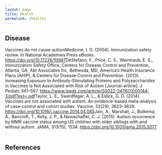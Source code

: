 ```yaml
---
layout: page
title: Health
permalink: /health/
---
```


## Disease

Vaccines do not cause autism<ref>Medicine, I. O. (2004). Immunization safety review. In National Academies Press eBooks. https://doi.org/10.17226/10997</ref><ref>DeStefano, F., Price, C. S., Weintraub, E. S., Immunization Safety Office, Centers for Disease Control and Prevention, Atlanta, GA, Abt Associates Inc, Bethesda, MD, America’s Health Insurance Plans (AHIP), & Centers for Disease Control and Prevention. (2013). Increasing Exposure to Antibody-Stimulating Proteins and Polysaccharides in Vaccines Is Not Associated with Risk of Autism [Journal-article]. J Pediatr, 561–567. https://www.jpeds.com/article/S0022-3476(13)00144-3/pdf?ext=.pdf</ref><ref>Taylor, L. E., Swerdfeger, A. L., & Eslick, G. D. (2014). Vaccines are not associated with autism: An evidence-based meta-analysis of case-control and cohort studies. Vaccine, 32(29), 3623–3629. https://doi.org/10.1016/j.vaccine.2014.04.085</ref><ref>Jain, A., Marshall, J., Buikema, A., Bancroft, T., Kelly, J. P., & Newschaffer, C. J. (2015). Autism occurrence by MMR vaccine status among US children with older siblings with and without autism. JAMA, 313(15), 1534. https://doi.org/10.1001/jama.2015.3077
</ref>.

## References

<ol id="source-list"></ol>

